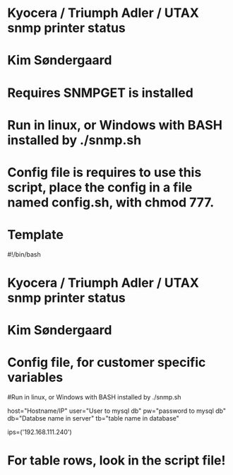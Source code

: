 # Kyocera / Triumph Adler / UTAX snmp printer status
# Kim Søndergaard
# Requires SNMPGET is installed
# Run in linux, or Windows with BASH installed by ./snmp.sh
# Config file is requires to use this script, place the config in a file named config.sh, with chmod 777. 
# Template # 


#!/bin/bash
# Kyocera / Triumph Adler / UTAX snmp printer status
# Kim Søndergaard
# Config file, for customer specific variables
#Run in linux, or Windows with BASH installed by ./snmp.sh

host="Hostname/IP"
user="User to mysql db"
pw="password to mysql db"
db="Databse name in server"
tb="table name in database"

ips=('192.168.111.240')

# For table rows, look in the script file!
